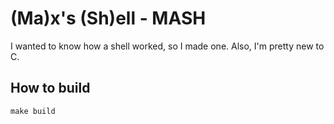 # (Ma)x's (Sh)ell - MASH
I wanted to know how a shell worked, so I made one. Also, I'm pretty new to C.

## How to build
```make build```
